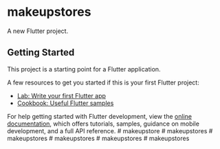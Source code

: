 # makeupstores

A new Flutter project.

## Getting Started

This project is a starting point for a Flutter application.

A few resources to get you started if this is your first Flutter project:

- [Lab: Write your first Flutter app](https://docs.flutter.dev/get-started/codelab)
- [Cookbook: Useful Flutter samples](https://docs.flutter.dev/cookbook)

For help getting started with Flutter development, view the
[online documentation](https://docs.flutter.dev/), which offers tutorials,
samples, guidance on mobile development, and a full API reference.
#   m a k e u p s t o r e  
 #   m a k e u p s t o r e s  
 #   m a k e u p s t o r e s  
 #   m a k e u p s t o r e s  
 #   m a k e u p s t o r e s  
 #   m a k e u p s t o r e s  
 